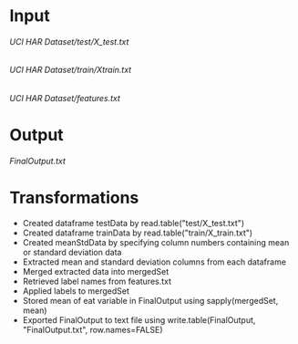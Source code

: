 # Input
###### UCI HAR Dataset/test/X_test.txt
###### UCI HAR Dataset/train/Xtrain.txt
###### UCI HAR Dataset/features.txt

# Output
###### FinalOutput.txt

# Transformations
* Created dataframe testData by read.table("test/X_test.txt")
* Created dataframe trainData by read.table("train/X_train.txt")
* Created meanStdData by specifying column numbers containing mean or standard deviation data
* Extracted mean and standard deviation columns from each dataframe
* Merged extracted data into mergedSet
* Retrieved label names from features.txt
* Applied labels to mergedSet
* Stored mean of eat variable in FinalOutput using sapply(mergedSet, mean)
* Exported FinalOutput to text file using write.table(FinalOutput, "FinalOutput.txt", row.names=FALSE)